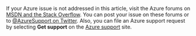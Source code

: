 If your Azure issue is not addressed in this article, visit the Azure forums on [MSDN and the Stack Overflow](/support/forums/). You can post your issue on these forums or to [@AzureSupport on Twitter](https://twitter.com/AzureSupport). Also, you can file an Azure support request by selecting **Get support** on the [Azure support](/support/contact/) site.